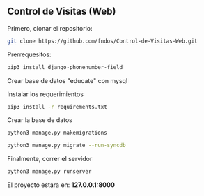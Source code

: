 ## Control de Visitas (Web)

Primero, clonar el repositorio:

```bash
git clone https://github.com/fndos/Control-de-Visitas-Web.git
```

Prerrequesitos:

```bash
pip3 install django-phonenumber-field
```

Crear base de datos "educate" con mysql



Instalar los requerimientos

```bash
pip3 install -r requirements.txt
```

Crear la base de datos

```bash
python3 manage.py makemigrations

python3 manage.py migrate --run-syncdb

```

Finalmente, correr el servidor

```bash
python3 manage.py runserver
```

El proyecto estara en: **127.0.0.1:8000**
